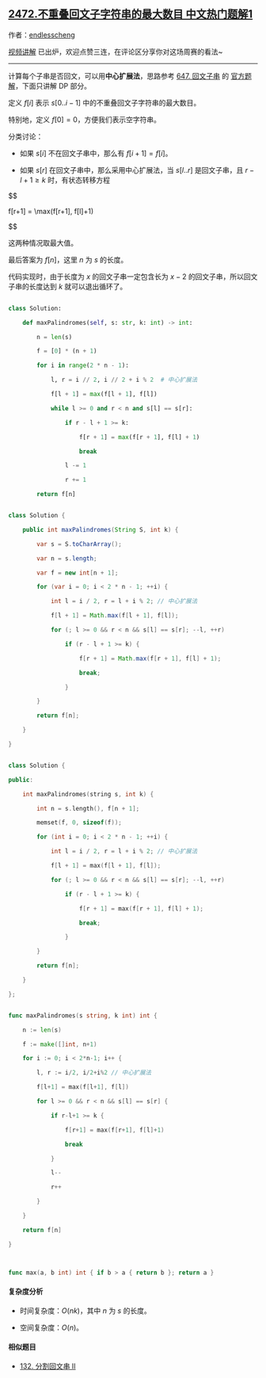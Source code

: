 ## [2472.不重叠回文子字符串的最大数目 中文热门题解1](https://leetcode.cn/problems/maximum-number-of-non-overlapping-palindrome-substrings/solutions/100000/zhong-xin-kuo-zhan-dppythonjavacgo-by-en-1yt1)

作者：[endlesscheng](https://leetcode.cn/u/endlesscheng)

[视频讲解](https://www.bilibili.com/video/BV13841187gz/) 已出炉，欢迎点赞三连，在评论区分享你对这场周赛的看法~

---

计算每个子串是否回文，可以用**中心扩展法**，思路参考 [647. 回文子串](https://leetcode.cn/problems/palindromic-substrings/) 的 [官方题解](https://leetcode.cn/problems/palindromic-substrings/solutions/379987/hui-wen-zi-chuan-by-leetcode-solution/)，下面只讲解 DP 部分。

定义 $f[i]$ 表示 $s[0..i-1]$ 中的不重叠回文子字符串的最大数目。

特别地，定义 $f[0] = 0$，方便我们表示空字符串。

分类讨论：

- 如果 $s[i]$ 不在回文子串中，那么有 $f[i+1] = f[i]$。
- 如果 $s[r]$ 在回文子串中，那么采用中心扩展法，当 $s[l..r]$ 是回文子串，且 $r-l+1\ge k$ 时，有状态转移方程

$$
f[r+1] = \max(f[r+1], f[l]+1)
$$

这两种情况取最大值。

最后答案为 $f[n]$，这里 $n$ 为 $s$ 的长度。

代码实现时，由于长度为 $x$ 的回文子串一定包含长为 $x-2$ 的回文子串，所以回文子串的长度达到 $k$ 就可以退出循环了。

```py [sol1-Python3]
class Solution:
    def maxPalindromes(self, s: str, k: int) -> int:
        n = len(s)
        f = [0] * (n + 1)
        for i in range(2 * n - 1):
            l, r = i // 2, i // 2 + i % 2  # 中心扩展法
            f[l + 1] = max(f[l + 1], f[l])
            while l >= 0 and r < n and s[l] == s[r]:
                if r - l + 1 >= k:
                    f[r + 1] = max(f[r + 1], f[l] + 1)
                    break
                l -= 1
                r += 1
        return f[n]
```

```java [sol1-Java]
class Solution {
    public int maxPalindromes(String S, int k) {
        var s = S.toCharArray();
        var n = s.length;
        var f = new int[n + 1];
        for (var i = 0; i < 2 * n - 1; ++i) {
            int l = i / 2, r = l + i % 2; // 中心扩展法
            f[l + 1] = Math.max(f[l + 1], f[l]);
            for (; l >= 0 && r < n && s[l] == s[r]; --l, ++r)
                if (r - l + 1 >= k) {
                    f[r + 1] = Math.max(f[r + 1], f[l] + 1);
                    break;
                }
        }
        return f[n];
    }
}
```

```cpp [sol1-C++]
class Solution {
public:
    int maxPalindromes(string s, int k) {
        int n = s.length(), f[n + 1];
        memset(f, 0, sizeof(f));
        for (int i = 0; i < 2 * n - 1; ++i) {
            int l = i / 2, r = l + i % 2; // 中心扩展法
            f[l + 1] = max(f[l + 1], f[l]);
            for (; l >= 0 && r < n && s[l] == s[r]; --l, ++r)
                if (r - l + 1 >= k) {
                    f[r + 1] = max(f[r + 1], f[l] + 1);
                    break;
                }
        }
        return f[n];
    }
};
```

```go [sol1-Go]
func maxPalindromes(s string, k int) int {
	n := len(s)
	f := make([]int, n+1)
	for i := 0; i < 2*n-1; i++ {
		l, r := i/2, i/2+i%2 // 中心扩展法
		f[l+1] = max(f[l+1], f[l])
		for l >= 0 && r < n && s[l] == s[r] {
			if r-l+1 >= k {
				f[r+1] = max(f[r+1], f[l]+1)
				break
			}
			l--
			r++
		}
	}
	return f[n]
}

func max(a, b int) int { if b > a { return b }; return a }
```

#### 复杂度分析

- 时间复杂度：$O(nk)$，其中 $n$ 为 $s$ 的长度。
- 空间复杂度：$O(n)$。

#### 相似题目

- [132. 分割回文串 II](https://leetcode.cn/problems/palindrome-partitioning-ii/)
